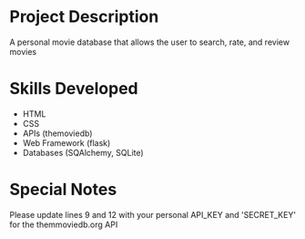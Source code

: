 # Project Description
A personal movie database that allows the user to search, rate, and review movies

# Skills Developed
- HTML
- CSS
- APIs (themoviedb)
- Web Framework (flask)
- Databases (SQAlchemy, SQLite)

# Special Notes
Please update lines 9 and 12 with your personal API_KEY and 'SECRET_KEY' for the themmoviedb.org API
